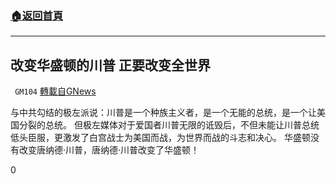 ###  [:house:返回首頁](https://github.com/ourhimalayas/txt)
---

## 改变华盛顿的川普 正要改变全世界
` GM104` [轉載自GNews](https://gnews.org/zh-hans/563185/)

与中共勾结的极左派说：川普是一个种族主义者，是一个无能的总统，是一个让美国分裂的总统。
但极左媒体对于爱国者川普无限的诋毁后，不但未能让川普总统低头臣服，更激发了白宫战士为美国而战，为世界而战的斗志和决心。
华盛顿没有改变唐纳德·川普，唐纳德·川普改变了华盛顿！

0

